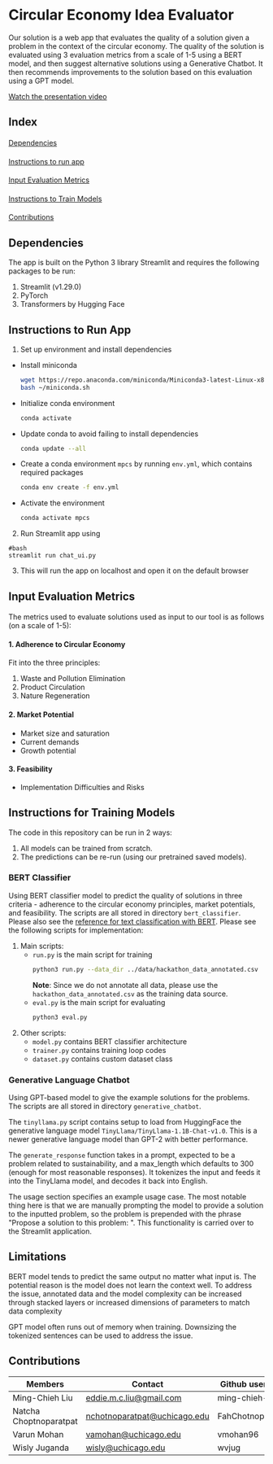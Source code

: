 # Circular Economy Idea Evaluator

Our solution is a web app that evaluates the quality of a solution given a problem in the context of the circular economy. The quality of the solution is evaluated using 3 evaluation metrics from a scale of 1-5 using a BERT model, and then suggest alternative solutions using a Generative Chatbot. It then recommends improvements to the solution based on this evaluation using a GPT model. 

[Watch the presentation video](https://youtu.be/4BZ08tSvrt0)
##
## Index
####
[Dependencies](#dependencies)
####
[Instructions to run app](#instructions-to-run-app)
####
[Input Evaluation Metrics](#input-evaluation-metrics)
####
[Instructions to Train Models](#architecture-description)
####
[Contributions](#contributions)
##
## Dependencies
The app is built on the Python 3 library Streamlit and requires the following packages to be run:
1) Streamlit (v1.29.0)
2) PyTorch
3) Transformers by Hugging Face
##
## Instructions to Run App
1. Set up environment and install dependencies
- Install miniconda
    ```bash
    wget https://repo.anaconda.com/miniconda/Miniconda3-latest-Linux-x86_64.sh -O ~/miniconda.sh
    bash ~/miniconda.sh
    ```
- Initialize conda environment 
    ```bash
    conda activate 
    ```
- Update conda to avoid failing to install dependencies
    ```bash
    conda update --all
    ```
- Create a conda environment `mpcs` by running `env.yml`, which contains required packages
    ```bash
    conda env create -f env.yml
    ```
- Activate the environment 
    ```bash 
    conda activate mpcs
    ```
2. Run Streamlit app using
```
#bash
streamlit run chat_ui.py
```
3. This will run the app on localhost and open it on the default browser
## 
## Input Evaluation Metrics
####
The metrics used to evaluate solutions used as input to our tool is as follows (on a scale of 1-5):
#### 1. Adherence to Circular Economy
####
Fit into the three principles:
1) Waste and Pollution Elimination
2) Product Circulation
3) Nature Regeneration
####
#### 2. Market Potential
####
- Market size and saturation
- Current demands
- Growth potential
####
#### 3. Feasibility
- Implementation Difficulties and Risks
##
## Instructions for Training Models

The code in this repository can be run in 2 ways:
1. All models can be trained from scratch.
2. The predictions can be re-run (using our pretrained saved models). 

### BERT Classifier 
Using BERT classifier model to predict the quality of solutions in three criteria - adherence to the circular economy principles, market potentials, and feasibility. The scripts are all stored in directory `bert_classifier`. Please also see the [reference for text classification with BERT](https://medium.com/@khang.pham.exxact/text-classification-with-bert-7afaacc5e49b). Please see the following scripts for implementation: 
1. Main scripts: 
    - `run.py` is the main script for training
        ```bash
        python3 run.py --data_dir ../data/hackathon_data_annotated.csv
        ```
        **Note**: Since we do not annotate all data, please use the `hackathon_data_annotated.csv` as the training data source. 
    - `eval.py` is the main script for evaluating
        ```bash
        python3 eval.py
        ```
2. Other scripts: 
    - `model.py` contains BERT classifier architecture 
    - `trainer.py` contains training loop codes
    - `dataset.py` contains custom dataset class

### Generative Language Chatbot
Using GPT-based model to give the example solutions for the problems. The scripts are all stored in directory `generative_chatbot`. 

The `tinyllama.py` script contains setup to load from HuggingFace the generative language model `TinyLlama/TinyLlama-1.1B-Chat-v1.0`. This is a newer generative language model than GPT-2 with better performance.

The `generate_response` function takes in a prompt, expected to be a problem related to sustainability, and a max_length which defaults to 300 (enough for most reasonable responses). It tokenizes the input and feeds it into the TinyLlama model, and decodes it back into English.

The usage section specifies an example usage case. The most notable thing here is that we are manually prompting the model to provide a solution to the inputted problem, so the problem is prepended with the phrase "Propose a solution to this problem: ". This functionality is carried over to the Streamlit application.
##
## Limitations

BERT model tends to predict the same output no matter what input is. The potential reason is the model does not learn the context well. To address the issue, annotated data and the model complexity can be increased through stacked layers or increased dimensions of parameters to match data complexity

GPT model often runs out of memory when training. Downsizing the tokenized sentences can be used to address the issue.

## Contributions 

| Members  | Contact | Github username | 
| -------- | ------- | --------------- |
| Ming-Chieh Liu  | eddie.m.c.liu@gmail.com   | ming-chieh-liu |
| Natcha Choptnoparatpat | nchotnoparatpat@uchicago.edu    |FahChotnoparatpat |
| Varun Mohan   | vamohan@uchicago.edu   | vmohan96 | 
| Wisly Juganda | wisly@uchicago.edu | wvjug | 
